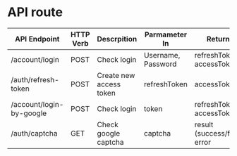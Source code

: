 # API route

API Endpoint |  HTTP Verb | Descrpition | Parmameter In | Return
------------ | ---------- | ----------- | ------------- | ------
/account/login | POST     | Check login | Username, Password | refreshToken, accessToken
/auth/refresh-token | POST | Create new access token | refreshToken | accessToken
/account/login-by-google | POST | Check login | token | refreshToken, accessToken
/auth/captcha | GET | Check google captcha | captcha | result (success/fail), error